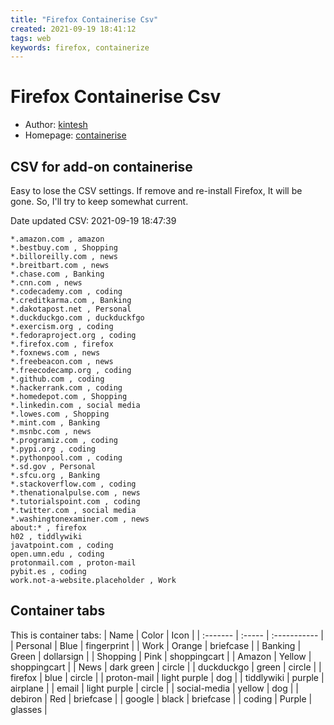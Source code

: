 ```yaml
---
title: "Firefox Containerise Csv"
created: 2021-09-19 18:41:12
tags: web
keywords: firefox, containerize
---
```


# Firefox Containerise Csv

- Author: [kintesh](https://addons.mozilla.org/en-US/firefox/user/12977780/?utm_source=firefox-browser&utm_medium=firefox-browser&utm_content=addons-manager-user-profile-link)
- Homepage: [containerise](https://github.com/kintesh/containerise)

## CSV for add-on containerise

Easy to lose the CSV settings.  If remove and re-install Firefox, It will be gone.  So, I'll try to keep somewhat current.

Date updated CSV: 2021-09-19 18:47:39

```Csv
*.amazon.com , amazon
*.bestbuy.com , Shopping
*.billoreilly.com , news
*.breitbart.com , news
*.chase.com , Banking
*.cnn.com , news
*.codecademy.com , coding
*.creditkarma.com , Banking
*.dakotapost.net , Personal
*.duckduckgo.com , duckduckfgo
*.exercism.org , coding
*.fedoraproject.org , coding
*.firefox.com , firefox
*.foxnews.com , news
*.freebeacon.com , news
*.freecodecamp.org , coding
*.github.com , coding
*.hackerrank.com , coding
*.homedepot.com , Shopping
*.linkedin.com , social media
*.lowes.com , Shopping
*.mint.com , Banking
*.msnbc.com , news
*.programiz.com , coding
*.pypi.org , coding
*.pythonpool.com , coding
*.sd.gov , Personal
*.sfcu.org , Banking
*.stackoverflow.com , coding
*.thenationalpulse.com , news
*.tutorialspoint.com , coding
*.twitter.com , social media
*.washingtonexaminer.com , news
about:* , firefox
h02 , tiddlywiki
javatpoint.com , coding
open.umn.edu , coding
protonmail.com , proton-mail
pybit.es , coding
work.not-a-website.placeholder , Work
```

## Container tabs

This is container tabs:
| Name         | Color          | Icon         |
| :-------     | :-----         | :----------- |
| Personal     | Blue           | fingerprint  |
| Work         | Orange         | briefcase    |
| Banking      | Green          | dollarsign   |
| Shopping     | Pink           | shoppingcart |
| Amazon       | Yellow         | shoppingcart |
| News         | dark green     | circle       |
| duckduckgo   | green          | circle       |
| firefox      | blue           | circle       |
| proton-mail  | light purple   | dog          |
| tiddlywiki   | purple         | airplane     |
| email        | light purple   | circle       |
| social-media | yellow         | dog          |
| debiron      | Red            | briefcase    |
| google       | black          | briefcase    |
| coding       | Purple         | glasses      |
